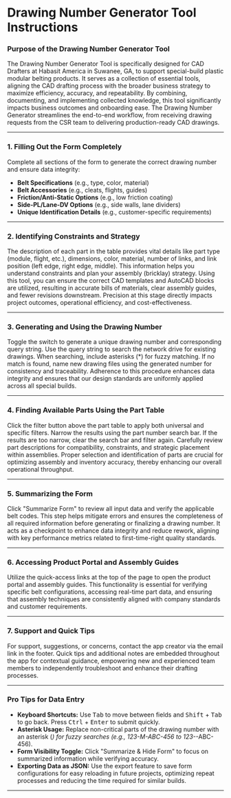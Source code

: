﻿# Drawing Number Generator Tool Instructions
### **Purpose of the Drawing Number Generator Tool**
The Drawing Number Generator Tool is specifically designed for CAD Drafters at Habasit America in Suwanee, GA, to support special-build plastic modular belting products. It serves as a collection of essential tools, aligning the CAD drafting process with the broader business strategy to maximize efficiency, accuracy, and repeatability. By combining, documenting, and implementing collected knowledge, this tool significantly impacts business outcomes and onboarding ease. The Drawing Number Generator streamlines the end-to-end workflow, from receiving drawing requests from the CSR team to delivering production-ready CAD drawings.

---

### **1. Filling Out the Form Completely**
Complete all sections of the form to generate the correct drawing number and ensure data integrity:
- **Belt Specifications** (e.g., type, color, material)
- **Belt Accessories** (e.g., cleats, flights, guides)
- **Friction/Anti-Static Options** (e.g., low friction coating)
- **Side-PL/Lane-DV Options** (e.g., side walls, lane dividers)
- **Unique Identification Details** (e.g., customer-specific requirements)

---

### **2. Identifying Constraints and Strategy**
The description of each part in the table provides vital details like part type (module, flight, etc.), dimensions, color, material, number of links, and link position (left edge, right edge, middle). This information helps you understand constraints and plan your assembly (bricklay) strategy. Using this tool, you can ensure the correct CAD templates and AutoCAD blocks are utilized, resulting in accurate bills of materials, clear assembly guides, and fewer revisions downstream. Precision at this stage directly impacts project outcomes, operational efficiency, and cost-effectiveness.

---

### **3. Generating and Using the Drawing Number**
Toggle the switch to generate a unique drawing number and corresponding query string. Use the query string to search the network drive for existing drawings. When searching, include asterisks (*) for fuzzy matching. If no match is found, name new drawing files using the generated number for consistency and traceability. Adherence to this procedure enhances data integrity and ensures that our design standards are uniformly applied across all special builds.

---

### **4. Finding Available Parts Using the Part Table**
Click the filter button above the part table to apply both universal and specific filters. Narrow the results using the part number search bar. If the results are too narrow, clear the search bar and filter again. Carefully review part descriptions for compatibility, constraints, and strategic placement within assemblies. Proper selection and identification of parts are crucial for optimizing assembly and inventory accuracy, thereby enhancing our overall operational throughput.

---

### **5. Summarizing the Form**
Click "Summarize Form" to review all input data and verify the applicable belt codes. This step helps mitigate errors and ensures the completeness of all required information before generating or finalizing a drawing number. It acts as a checkpoint to enhance data integrity and reduce rework, aligning with key performance metrics related to first-time-right quality standards.

---

### **6. Accessing Product Portal and Assembly Guides**
Utilize the quick-access links at the top of the page to open the product portal and assembly guides. This functionality is essential for verifying specific belt configurations, accessing real-time part data, and ensuring that assembly techniques are consistently aligned with company standards and customer requirements.

---

### **7. Support and Quick Tips**
For support, suggestions, or concerns, contact the app creator via the email link in the footer. Quick tips and additional notes are embedded throughout the app for contextual guidance, empowering new and experienced team members to independently troubleshoot and enhance their drafting processes.

---

### **Pro Tips for Data Entry**
- **Keyboard Shortcuts:** Use <kbd>Tab</kbd> to move between fields and <kbd>Shift</kbd> + <kbd>Tab</kbd> to go back. Press <kbd>Ctrl</kbd> + <kbd>Enter</kbd> to submit quickly.
- **Asterisk Usage:** Replace non-critical parts of the drawing number with an asterisk (*) for fuzzy searches (e.g., 123-M-ABC-456 to 123-*-ABC-456).
- **Form Visibility Toggle:** Click "Summarize & Hide Form" to focus on summarized information while verifying accuracy.
- **Exporting Data as JSON:** Use the export feature to save form configurations for easy reloading in future projects, optimizing repeat processes and reducing the time required for similar builds.

---